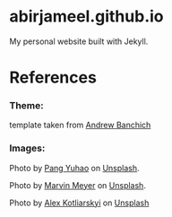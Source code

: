 # abirjameel.github.io
My personal website built with Jekyll.

# References 
### Theme:
template taken from [Andrew Banchich](https://github.com/andrewbanchich/forty-jekyll-theme)
### Images:
Photo by [Pang Yuhao](https://unsplash.com/@yuhao?utm_source=unsplash&utm_medium=referral&utm_content=creditCopyText) on [Unsplash](https://unsplash.com/s/photos/university?utm_source=unsplash&utm_medium=referral&utm_content=creditCopyText).      

Photo by [Marvin Meyer](https://unsplash.com/@marvelous?utm_source=unsplash&utm_medium=referral&utm_content=creditCopyText) on [Unsplash](https://unsplash.com/s/photos/working?utm_source=unsplash&utm_medium=referral&utm_content=creditCopyText).    

Photo by [Alex Kotliarskyi](https://unsplash.com/@frantic?utm_source=unsplash&utm_medium=referral&utm_content=creditCopyText) on [Unsplash](https://unsplash.com/s/photos/working?utm_source=unsplash&utm_medium=referral&utm_content=creditCopyText)


